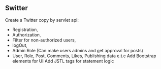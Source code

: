 ## Switter
Create a Twitter copy by servlet api: 
- Registration,
- Authorization,
- Filter for non-authorized users,
- logOut,
- Admin Role (Can make users admins and get approval for posts)
- User, Role, Post, Comments, Likes, Publishing data e.t.c
Add Bootstrap elements for UI 
Add JSTL tags for statement logic 



